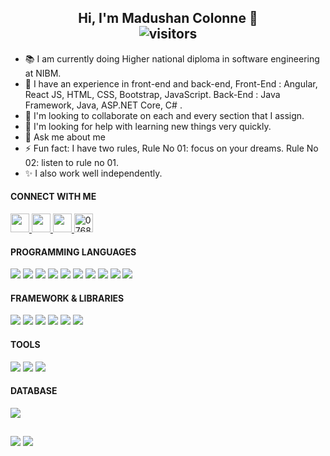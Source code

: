 <p>
  <h2 align="center">
    <b>Hi, I'm Madushan Colonne 👋</b> <br>
    <img align="center" alt="visitors" src="https://gpvc.arturio.dev/madushancolonne" />
  </h2>
</p>

- 📚 I am currently doing Higher national diploma in software engineering at NIBM. 
- 🌱 I have an experience in front-end and back-end, 
             Front-End : Angular, React JS, HTML, CSS, Bootstrap, JavaScript. 
             Back-End  : Java Framework, Java, ASP.NET Core, C# . 
- 👯 I'm looking to collaborate on each and every section that I assign.
- 🤔 I'm looking for help with learning new things very quickly.
- 💬 Ask me about me
- ⚡ Fun fact: I have two rules, 
                Rule No 01: focus on your dreams.
                Rule No 02: listen to rule no 01.
- ✨ I also work well independently. 

<h4 align="left">CONNECT WITH ME</h4>
<p align='left'>
  <a href="https://linkedin.com/in/milinda-madushan-64a84921a/">
    <img height="30" src="https://github.com/WaylonWalker/WaylonWalker/blob/main/icon/linkedin.png?raw=true">
  </a>
  <a href="https://www.facebook.com/milinda.madushan.77/">
    <img height="30" src="https://raw.githubusercontent.com/rahuldkjain/github-profile-readme-generator/master/src/images/icons/Social/facebook.svg" >
  </a>
   <a href="https://www.instagram.com/madushan_colonne/">
    <img height="30" src="https://raw.githubusercontent.com/rahuldkjain/github-profile-readme-generator/master/src/images/icons/Social/instagram.svg">
  </a>
  
  
  <a href="https://web.whatsapp.com/">
    <img 
        height="30"  
        alt="0768385764" 
        src="https://raw.githubusercontent.com/rahuldkjain/github-profile-readme-generator/master/src/images/icons/Social/whatsapp.svg">
 </a>
</p>




<h4 align="left">PROGRAMMING LANGUAGES</h4>
<p>
  <img src="https://img.shields.io/badge/Java-ED8B00?style=for-the-badge&logo=java&logoColor=white" />
  <img src="https://img.shields.io/badge/HTML5-E34F26?style=for-the-badge&logo=html5&logoColor=white" />
  <img src="https://img.shields.io/badge/CSS3-1572B6?style=for-the-badge&logo=css3&logoColor=white" />
  <img src="https://img.shields.io/badge/JavaScript-323330?style=for-the-badge&logo=javascript&logoColor=F7DF1E" />
  <img src="https://img.shields.io/badge/TypeScript-007ACC?style=for-the-badge&logo=typescript&logoColor=white" />
  <img src="https://img.shields.io/badge/C-00599C?style=for-the-badge&logo=c&logoColor=white" />
  <img src="https://img.shields.io/badge/C%2B%2B-00599C?style=for-the-badge&logo=c%2B%2B&logoColor=white" />
  <img src="https://img.shields.io/badge/C%23-239120?style=for-the-badge&logo=c-sharp&logoColor=white" />
  <img src="https://img.shields.io/badge/Java-ED8B00?style=for-the-badge&logo=java&logoColor=white" />
  <img src="https://img.shields.io/badge/PHP-777BB4?style=for-the-badge&logo=php&logoColor=white" />
</p>

<h4 aling="left">FRAMEWORK & LIBRARIES</h4>
<p>
  <img src="https://img.shields.io/badge/Angular-DD0031?style=for-the-badge&logo=angular&logoColor=white" />
  <img src="https://img.shields.io/badge/.NET-512BD4?style=for-the-badge&logo=dotnet&logoColor=white" />
  <img src="https://img.shields.io/badge/React-20232A?style=for-the-badge&logo=react&logoColor=61DAFB" />
  <img src="https://img.shields.io/badge/Bootstrap-563D7C?style=for-the-badge&logo=bootstrap&logoColor=white" />
  <img src="https://img.shields.io/badge/AngularJS-E23237?style=for-the-badge&logo=angularjs&logoColor=white" />
  <img src="https://img.shields.io/badge/jQuery-0769AD?style=for-the-badge&logo=jquery&logoColor=white" />
</p>

<h4 aling="left">TOOLS</h4>
<p>
  <img src="https://img.shields.io/badge/Visual_Studio-5C2D91?style=for-the-badge&logo=visual%20studio&logoColor=white" />
  <img src="https://img.shields.io/badge/Visual_Studio_Code-0078D4?style=for-the-badge&logo=visual%20studio%20code&logoColor=white" />
  <img src="https://img.shields.io/badge/Eclipse-2C2255?style=for-the-badge&logo=eclipse&logoColor=white" />
  
</p>


<h4 align="left">DATABASE</h4>
<p>
  <img src="https://img.shields.io/badge/MySQL-00000F?style=for-the-badge&logo=mysql&logoColor=white" />
  
</p>



<p>
  <h2 align="center">
    <b></b>    
  </h2>
</p>

<img src = "https://github-readme-stats.vercel.app/api?username=madushancolonne&show_icons=true&theme=dark"> 
<img src = "https://github-readme-stats.vercel.app/api/top-langs/?username=madushancolonne&layout=compact)](https://github.com/madushancolonne/github-readme-stats&theme=dark">










